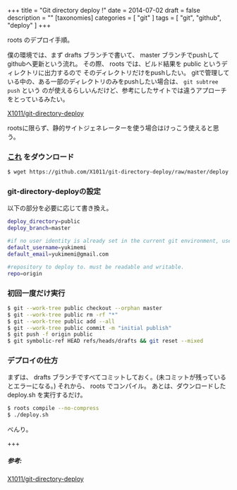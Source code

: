 +++
title = "Git directory deploy !"
date = 2014-07-02
draft = false
description = ""
[taxonomies]
categories = [ "git" ]
tags = [ "git", "github", "deploy" ]
+++

roots のデプロイ手順。

僕の環境では、まず drafts ブランチで書いて、 master ブランチでpushして
githubへ更新という流れ。
その際、 roots では、ビルド結果を public というディレクトリに出力するので
そのディレクトリだけをpushしたい。
gitで管理している中の、ある一部のディレクトリのみをpushしたい場合は、 `git subtree push` という
のが使えるらしいんだけど、参考にしたサイトでは違うアプローチをとっているみたい。

[X1011/git-directory-deploy](https://github.com/X1011/git-directory-deploy)

rootsに限らず、静的サイトジェネレーターを使う場合はけっこう使えると思う。

### [これ](https://github.com/X1011/git-directory-deploy) をダウンロード

```sh
$ wget https://github.com/X1011/git-directory-deploy/raw/master/deploy.sh && chmod +x deploy.sh
```

### git-directory-deployの設定
以下の部分を必要に応じて書き換え。

```sh
deploy_directory=public
deploy_branch=master

#if no user identity is already set in the current git environment, use this:
default_username=yukimemi
default_email=yukimemi@gmail.com

#repository to deploy to. must be readable and writable.
repo=origin
```

### 初回一度だけ実行

```sh
$ git --work-tree public checkout --orphan master
$ git --work-tree public rm -rf "*"
$ git --work-tree public add --all
$ git --work-tree public commit -m "initial publish"
$ git push -f origin public
$ git symbolic-ref HEAD refs/heads/drafts && git reset --mixed
```

### デプロイの仕方
まずは、 drafts ブランチですべてコミットしておく。(未コミットが残っているとエラーになる。)
それから、 roots でコンパイル。
あとは、ダウンロードした deploy.sh を実行するだけ。

```sh
$ roots compile --no-compress
$ ./deploy.sh
```

べんり。

+++

##### 参考:

[X1011/git-directory-deploy](https://github.com/X1011/git-directory-deploy)

